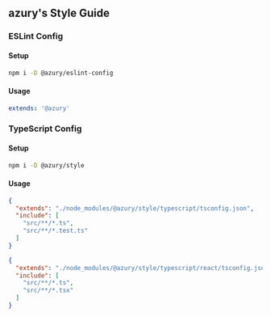 ## azury's Style Guide

### ESLint Config

#### Setup

```bash
npm i -D @azury/eslint-config
```

#### Usage

```yml
extends: '@azury'
```

### TypeScript Config

#### Setup

```bash
npm i -D @azury/style
```

#### Usage

```json
{
  "extends": "./node_modules/@azury/style/typescript/tsconfig.json",
  "include": [
    "src/**/*.ts",
    "src/**/*.test.ts"
  ]
}
```

```json
{
  "extends": "./node_modules/@azury/style/typescript/react/tsconfig.json",
  "include": [
    "src/**/*.ts",
    "src/**/*.tsx"
  ]
}
```
